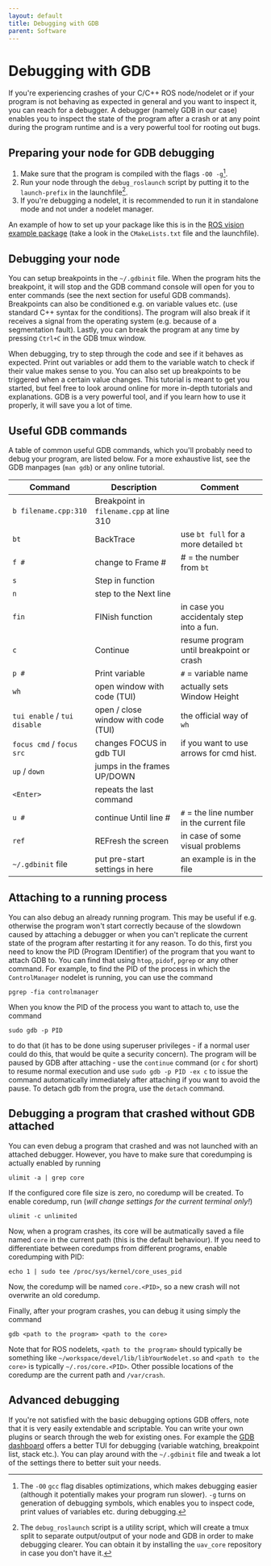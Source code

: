 ```yaml
---
layout: default
title: Debugging with GDB
parent: Software
---
```


# Debugging with GDB

If you're experiencing crashes of your C/C++ ROS node/nodelet or if your program is not behaving as expected in general and you want to inspect it, you can reach for a debugger.
A debugger (namely GDB in our case) enables you to inspect the state of the program after a crash or at any point during the program runtime and is a very powerful tool for rooting out bugs.

## Preparing your node for GDB debugging

1. Make sure that the program is compiled with the flags `-O0 -g`[^1].
2. Run your node through the `debug_roslaunch` script by putting it to the `launch-prefix` in the launchfile[^2].
3. If you're debugging a nodelet, it is recommended to run it in standalone mode and not under a nodelet manager.

An example of how to set up your package like this is in the [ROS vision example package](https://github.com/ctu-mrs/example_ros_vision) (take a look in the `CMakeLists.txt` file and the launchfile).

## Debugging your node

You can setup breakpoints in the `~/.gdbinit` file.
When the program hits the breakpoint, it will stop and the GDB command console will open for you to enter commands (see the next section for useful GDB commands).
Breakpoints can also be conditioned e.g. on variable values etc. (use standard C++ syntax for the conditions).
The program will also break if it receives a signal from the operating system (e.g. because of a segmentation fault).
Lastly, you can break the program at any time by pressing `Ctrl+C` in the GDB tmux window.

When debugging, try to step through the code and see if it behaves as expected.
Print out variables or add them to the variable watch to check if their value makes sense to you.
You can also set up breakpoints to be triggered when a certain value changes.
This tutorial is meant to get you started, but feel free to look around online for more in-depth tutorials and explanations.
GDB is a very powerful tool, and if you learn how to use it properly, it will save you a lot of time.

## Useful GDB commands

A table of common useful GDB commands, which you'll probably need to debug your program, are listed below.
For a more exhaustive list, see the GDB manpages (`man gdb`) or any online tutorial.

| Command                      | Description                              | Comment                                      |
|------------------------------|------------------------------------------|----------------------------------------------|
| `b filename.cpp:310`         | Breakpoint in `filename.cpp` at line 310 |                                              |
| `bt`                         | BackTrace                                | use `bt full` for a more detailed `bt`       |
| `f #`                        | change to Frame #                        | # = the number from `bt`                     |
| `s`                          | Step in function                         |                                              |
| `n`                          | step to the Next line                    |                                              |
| `fin`                        | FINish function                          | in case you accidentaly step into a fun.     |
| `c`                          | Continue                                 | resume program until breakpoint or crash     |
| `p #`                        | Print variable                           | `#` = variable name                          |
| `wh`                         | open window with code (TUI)              | actually sets Window Height                  |
| `tui enable` / `tui disable` | open / close window with code (TUI)      | the official way of `wh`                     |
| `focus cmd` / `focus src`    | changes FOCUS in gdb TUI                 | if you want to use arrows for cmd hist.      |
| `up` / `down`                | jumps in the frames UP/DOWN              |                                              |
| `<Enter>`                    | repeats the last command                 |                                              |
| `u #`                        | continue Until line #                    | `#` = the line number in the current file    |
| `ref`                        | REFresh the screen                       | in case of some visual problems              |
| `~/.gdbinit` file            | put pre-start settings in here           | an example is in the file                    |

## Attaching to a running process

You can also debug an already running program.
This may be useful if e.g. otherwise the program won't start correctly because of the slowdown caused by attaching a debugger or when you can't replicate the current state of the program after restarting it for any reason.
To do this, first you need to know the PID (Program IDentifier) of the program that you want to attach GDB to.
You can find that using `htop`, `pidof`, `pgrep` or any other command.
For example, to find the PID of the process in which the `ControlManager` nodelet is running, you can use the command
```
pgrep -fia controlmanager
```
When you know the PID of the process you want to attach to, use the command
```
sudo gdb -p PID
```
to do that (it has to be done using superuser privileges - if a normal user could do this, that would be quite a security concern).
The program will be paused by GDB after attaching - use the `continue` command (or `c` for short) to resume normal execution and use `sudo gdb -p PID -ex c` to issue the command automatically immediately after attaching if you want to avoid the pause.
To detach gdb from the progra, use the `detach` command.

## Debugging a program that crashed without GDB attached

You can even debug a program that crashed and was not launched with an attached debugger.
However, you have to make sure that coredumping is actually enabled by running
```
ulimit -a | grep core
```
If the configured core file size is zero, no coredump will be created.
To enable coredump, run (*will change settings for the current terminal only!*)
```
ulimit -c unlimited
```
Now, when a program crashes, its core will be autmatically saved a file named `core` in the current path (this is the default behaviour).
If you need to differentiate between coredumps from different programs, enable coredumping with PID:
```
echo 1 | sudo tee /proc/sys/kernel/core_uses_pid
```
Now, the coredump will be named `core.<PID>`, so a new crash will not overwrite an old coredump.

Finally, after your program crashes, you can debug it using simply the command
```
gdb <path to the program> <path to the core>
```
Note that for ROS nodelets, `<path to the program>` should typically be something like `~/workspace/devel/lib/libYourNodelet.so` and `<path to the core>` is typically `~/.ros/core.<PID>`.
Other possible locations of the coredump are the current path and `/var/crash`.

## Advanced debugging

If you're not satisfied with the basic debugging options GDB offers, note that it is very easily extendable and scriptable.
You can write your own plugins or search through the web for existing ones.
For example the [GDB dashboard](https://github.com/cyrus-and/gdb-dashboard) offers a better TUI for debugging (variable watching, breakpoint list, stack etc.).
You can play around with the `~/.gdbinit` file and tweak a lot of the settings there to better suit your needs.

[^1]: The `-O0` `gcc` flag disables optimizations, which makes debugging easier (although it potentially makes your program run slower). `-g` turns on generation of debugging symbols, which enables you to inspect code, print values of variables etc. during debugging.
[^2]: The `debug_roslaunch` script is a utility script, which will create a tmux split to separate output/output of your node and GDB in order to make debugging clearer. You can obtain it by installing the `uav_core` repository in case you don't have it.

